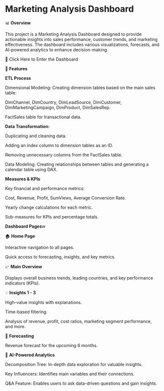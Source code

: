 # Marketing Analysis Dashboard

📊 **Overview**

This project is a Marketing Analysis Dashboard designed to provide actionable insights into sales performance, customer trends, and marketing effectiveness. The dashboard includes various visualizations, forecasts, and AI-powered analytics to enhance decision-making.

🔗 Click Here to Enter the Dashboard

🚀 **Features**

**ETL Process**

Dimensional Modeling: Creating dimension tables based on the main sales table:

DimChannel, DimCountry, DimLeadSource, DimCustomer, DimMarketingCampaign, DimProduct, DimSalesRep.

FactSales table for transactional data.

**Data Transformation:**

Duplicating and cleaning data.

Adding an index column to dimension tables as an ID.

Removing unnecessary columns from the FactSales table.

Data Modeling: Creating relationships between tables and generating a calendar table using DAX.

**Measures & KPIs**

Key financial and performance metrics:

Cost, Revenue, Profit, SumViews, Average Conversion Rate.

Yearly change calculations for each metric.

Sub-measures for KPIs and percentage totals.

**Dashboard Pages**w

🏠 **Home Page**

Interactive navigation to all pages.

Quick access to forecasting, insights, and key metrics.

📈 **Main Overview**

Displays overall business trends, leading countries, and key performance indicators (KPIs).

💡 **Insights 1 - 3**

High-value insights with explanations.

Time-based filtering.

Analysis of revenue, profit, cost ratios, marketing segment performance, and more.

🔮 **Forecasting**

Revenue forecast for the upcoming 6 months.

🤖 **AI-Powered Analytics**

Decomposition Tree: In-depth data exploration for valuable insights.

Key Influencers: Identifies main variables and their connections.

Q&A Feature: Enables users to ask data-driven questions and gain insights.
